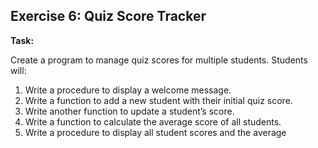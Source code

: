 ## Exercise 6: Quiz Score Tracker

__Task:__

Create a program to manage quiz scores for multiple students. Students will:

1. Write a procedure to display a welcome message.
2. Write a function to add a new student with their initial quiz score.
3. Write another function to update a student’s score.
4. Write a function to calculate the average score of all students.
5. Write a procedure to display all student scores and the average